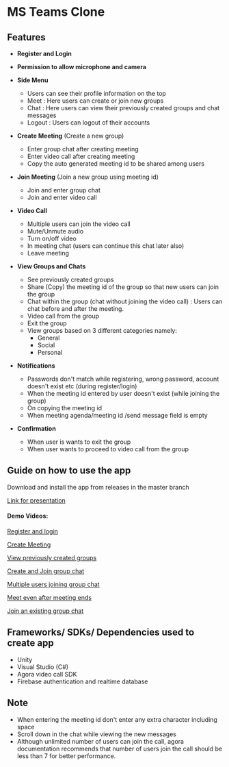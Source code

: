 # MS Teams Clone
## Features
*  **Register and Login**
*  **Permission to allow microphone and camera**
*  **Side Menu**
    *  Users can see their profile information on the top
    *  Meet : Here users can create or join new groups
    *  Chat : Here users can view their previously created groups and chat messages
    *  Logout : Users can logout of their accounts
*  **Create Meeting** (Create a new group)
    *  Enter group chat after creating meeting
    *  Enter video call after creating meeting
    *  Copy the auto generated meeting id to be shared among users
*  **Join Meeting** (Join a new group using meeting id)
    *  Join and enter group chat
    *  Join and enter video call

*  **Video Call**
    *  Multiple users can join the video call
    *  Mute/Unmute audio
    *  Turn on/off video
    *  In meeting chat (users can continue this chat later also)
    *  Leave meeting
    
*  **View Groups and Chats**
    *  See previously created groups
    *  Share (Copy) the meeting id of the group so that new users can join the group
    *  Chat within the group (chat without joining the video call) : Users can chat before and after the meeting.
    *  Video call from the group
    *  Exit the group
    *  View groups based on 3 different categories namely:
        *  General
        *  Social
        *  Personal
*  **Notifications**
    *  Passwords don't match while registering, wrong password, account doesn't exist etc (during register/login)
    *  When the meeting id entered by user doesn't exist (while joining the group)
    *  On copying the meeting id
    *  When meeting agenda/meeting id /send message field is empty
*  **Confirmation**
    *  When user is wants to exit the group
    *  When user wants to proceed to video call from the group

## Guide on how to use the app
Download and install the app from releases in the master branch     

[Link for presentation](https://docs.google.com/presentation/d/1k9WMyYePS_0XulikQxLRjx8XyfsEsFPsNZZhHQEuRHk/edit?usp=sharing)

#### Demo Videos:
[Register and login](https://youtu.be/iIkjG7ZzMn4)

[Create Meeting](https://youtu.be/A-QE4rc4Rck)

[View previously created groups](https://youtu.be/SFbDc241jK0)

[Create and Join group chat](https://youtu.be/MCZr8VVPzeM)

[Multiple users joining group chat](https://youtu.be/6qZQPqvy51g)

[Meet even after meeting ends](https://youtu.be/XUXsZBrvZMs)

[Join an existing group chat](https://youtu.be/0CWSO0c7Rxc)


## Frameworks/ SDKs/ Dependencies used to create app

* Unity
* Visual Studio (C#)
* Agora video call SDK
* Firebase authentication and realtime database

## Note
* When entering the meeting id don't enter any extra character including space
* Scroll down in the chat while viewing the new messages
* Although unlimited number of users can join the call, agora documentation recommends that number of users join the call should be less than 7 for better performance.






